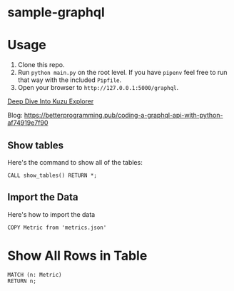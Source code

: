 # sample-graphql

# Usage

1. Clone this repo.
2. Run `python main.py` on the root level. If you have `pipenv` feel free to run that way with the included `Pipfile`.
3. Open your browser to `http://127.0.0.1:5000/graphql`.

[Deep Dive Into Kuzu Explorer](https://youtu.be/yKcVV_bhBTo?si=OG6MnSJ3L-LqMlb7)

Blog: https://betterprogramming.pub/coding-a-graphql-api-with-python-af74919e7f90

## Show tables

Here's the command to show all of the tables:

    CALL show_tables() RETURN *;

## Import the Data

Here's how to import the data

    COPY Metric from 'metrics.json'

# Show All Rows in Table

    MATCH (n: Metric)
    RETURN n;